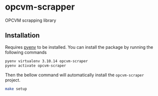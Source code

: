 # opcvm-scrapper

OPCVM scrapping library

## Installation

Requires [pyenv](https://github.com/pyenv/pyenv) to be installed.
You can install the package by running the following commands

```bash
pyenv virtualenv 3.10.14 opcvm-scraper
pyenv activate opcvm-scraper
```

Then the bellow command will automatically install the `opcvm-scraper` project.

```bash
make setup
```
